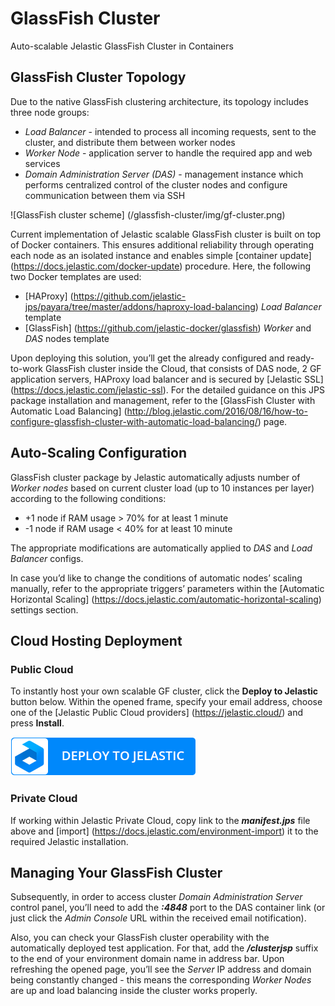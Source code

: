 # GlassFish Cluster


Auto-scalable Jelastic GlassFish Cluster in Containers


## GlassFish Cluster Topology


Due to the native GlassFish clustering architecture, its topology includes three node groups:
- _Load Balancer_ - intended to process all incoming requests, sent to the cluster, and distribute them between worker nodes
- _Worker Node_ - application server to handle the required app and web services
- _Domain Administration Server (DAS)_ - management instance which performs centralized control of the cluster nodes and configure communication between them via SSH 


![GlassFish cluster scheme] (/glassfish-cluster/img/gf-cluster.png)



Current implementation of Jelastic scalable GlassFish cluster is built on top of Docker containers. This ensures additional reliability through operating each node as an isolated instance and enables simple [container update] (https://docs.jelastic.com/docker-update) procedure. Here, the following two Docker templates are used:
- [HAProxy] (https://github.com/jelastic-jps/payara/tree/master/addons/haproxy-load-balancing) _Load Balancer_ template
- [GlassFish] (https://github.com/jelastic-docker/glassfish) _Worker_ and _DAS_ nodes template


Upon deploying this solution, you’ll get the already configured and ready-to-work GlassFish cluster inside the Cloud, that consists of DAS node, 2 GF application servers, HAProxy load balancer and is secured by [Jelastic SSL] (https://docs.jelastic.com/jelastic-ssl). For the detailed guidance on this JPS package installation and management, refer to the [GlassFish Cluster with Automatic Load Balancing] (http://blog.jelastic.com/2016/08/16/how-to-configure-glassfish-cluster-with-automatic-load-balancing/) page.


## Auto-Scaling Configuration 


GlassFish cluster package by Jelastic automatically adjusts number of _Worker nodes_ based on current cluster load (up to 10 instances per layer) according to the following conditions:
- +1 node if RAM usage > 70% for at least 1 minute
- -1 node if RAM usage < 40% for at least 10 minute


The appropriate modifications are automatically applied to _DAS_ and _Load Balancer_ configs.


In case you’d like to change the conditions of automatic nodes’ scaling manually, refer to the appropriate triggers’ parameters within the [Automatic Horizontal Scaling] (https://docs.jelastic.com/automatic-horizontal-scaling) settings section.


## Cloud Hosting Deployment


### Public Cloud


To instantly host your own scalable GF cluster, click the **Deploy to Jelastic** button below. Within the opened frame, specify your email address, choose one of the [Jelastic Public Cloud providers] (https://jelastic.cloud/) and press **Install**.


[![Deploy](https://github.com/jelastic-jps/git-push-deploy/raw/master/images/deploy-to-jelastic.png)](https://jelastic.com/install-application/?manifest=https://raw.githubusercontent.com/jelastic-jps/glassfish/master/manifest.jps)





### Private Cloud


If working within Jelastic Private Cloud, copy link to the **_manifest.jps_** file above and [import] (https://docs.jelastic.com/environment-import) it to the required Jelastic installation. 


## Managing Your GlassFish Cluster


Subsequently, in order to access cluster _Domain Administration Server_ control panel, you’ll need to add the **_:4848_** port to the DAS container link (or just click the _Admin Console_ URL within the received email notification).


Also, you can check your GlassFish cluster operability with the automatically deployed test application. For that, add the **_/clusterjsp_** suffix to the end of your environment domain name in address bar. Upon refreshing the opened page, you’ll see the _Server_ IP address and domain being constantly changed - this means the corresponding _Worker Nodes_ are up and load balancing inside the cluster works properly.

